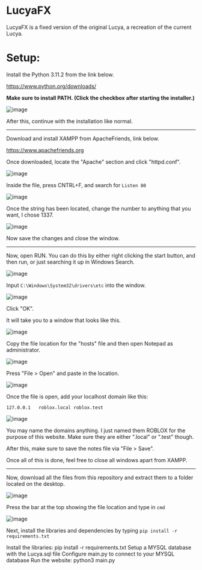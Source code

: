 # LucyaFX
LucyaFX is a fixed version of the original Lucya, a recreation of the current Lucya.

# Setup:

Install the Python 3.11.2 from the link below.

https://www.python.org/downloads/

**Make sure to install PATH. (Click the checkbox after starting the installer.)**

![image](https://user-images.githubusercontent.com/98233732/225142849-303e312e-7c21-4789-a976-8318574ce1b5.png)

After this, continue with the installation like normal.

-------------------------------------------------------------------------------

Download and install XAMPP from ApacheFriends, link below.

https://www.apachefriends.org

Once downloaded, locate the "Apache" section and click "httpd.conf".

![image](https://user-images.githubusercontent.com/98233732/225140539-c2dff9de-da76-4515-ad78-56c4b40f5251.png)

Inside the file, press CNTRL+F, and search for ```Listen 80```

![image](https://user-images.githubusercontent.com/98233732/225141488-c92c474d-bfd9-4c87-8829-47686af2bc79.png)

Once the string has been located, change the number to anything that you want, I chose 1337.

![image](https://user-images.githubusercontent.com/98233732/225141703-50181f5c-6a3c-4149-a8cb-76ae6c25444c.png)

Now save the changes and close the window.

-------------------------------------------------------------------------------

Now, open RUN. You can do this by either right clicking the start button, and then run, or just searching it up in Windows Search.

![image](https://user-images.githubusercontent.com/98233732/225143627-a56cf3fe-859f-43a6-980d-687dd6b0ff53.png)

Input ```C:\Windows\System32\drivers\etc``` into the window.

![image](https://user-images.githubusercontent.com/98233732/225143802-18cac579-39f5-42bf-a55a-af7bb7934035.png)

Click "OK".

It will take you to a window that looks like this. 

![image](https://user-images.githubusercontent.com/98233732/225144070-7f690a36-b1f3-45d6-bb3a-11826e0c18ed.png)

Copy the file location for the "hosts" file and then open Notepad as administrator.

![image](https://user-images.githubusercontent.com/98233732/225144397-2030ebb6-04e4-4fbe-87ce-cd29d7ec76c2.png)

Press "File > Open" and paste in the location.

![image](https://user-images.githubusercontent.com/98233732/225144715-c61b7858-9114-4801-a71b-bc8788b6e765.png)

Once the file is open, add your localhost domain like this:

```127.0.0.1   roblox.local roblox.test ```

![image](https://user-images.githubusercontent.com/98233732/225144883-584ffa44-5ce9-4bf5-88df-9aeacd77adea.png)

You may name the domains anything. I just named them ROBLOX for the purpose of this website. Make sure they are either ".local" or ".test" though.

After this, make sure to save the notes file via "File > Save".

Once all of this is done, feel free to close all windows apart from XAMPP.

-------------------------------------------------------------------------------

Now, download all the files from this repository and extract them to a folder located on the desktop.

![image](https://user-images.githubusercontent.com/98233732/225146605-958885db-80a2-4b96-8050-f92e9d64cbd4.png)

Press the bar at the top showing the file location and type in ```cmd ```

![image](https://user-images.githubusercontent.com/98233732/225146786-574c3dc3-9d21-4605-9940-11e9db38a347.png)

Next, install the libraries and dependencies by typing ```
pip install -r requirements.txt ```




Install the libraries: pip install -r requirements.txt
Setup a MYSQL database with the Lucya.sql file
Configure main.py to connect to your MYSQL database
Run the website: python3 main.py
